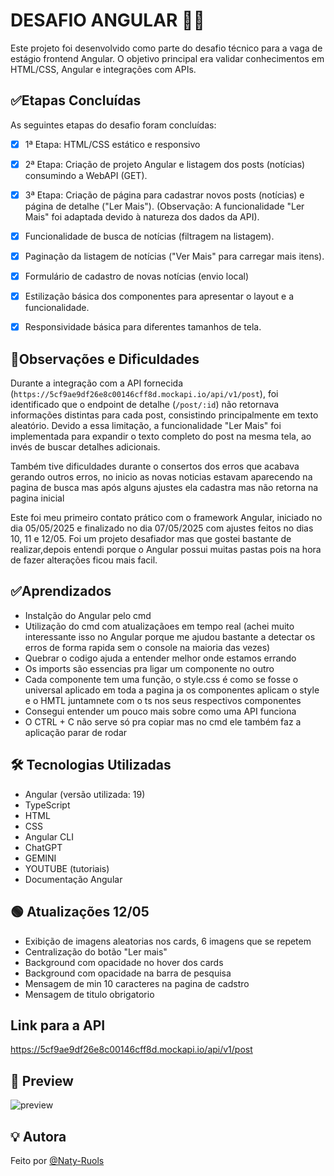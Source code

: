 # DESAFIO ANGULAR 📍🔥

Este projeto foi desenvolvido como parte do desafio técnico para a vaga de estágio frontend Angular. O objetivo principal era validar conhecimentos em HTML/CSS, Angular e integrações com APIs.

## ✅Etapas Concluídas

As seguintes etapas do desafio foram concluídas:

- [x] 1ª Etapa: HTML/CSS estático e responsivo 
- [x] 2ª Etapa: Criação de projeto Angular e listagem dos posts (notícias) consumindo a WebAPI (GET).
- [x] 3ª Etapa: Criação de página para cadastrar novos posts (notícias) e página de detalhe ("Ler Mais"). (Observação: A funcionalidade "Ler Mais" foi adaptada devido à natureza dos dados da API).
- [x] Funcionalidade de busca de notícias (filtragem na listagem).
- [x] Paginação da listagem de notícias ("Ver Mais" para carregar mais itens).
- [x] Formulário de cadastro de novas notícias (envio local)
- [x] Estilização básica dos componentes para apresentar o layout e a funcionalidade.
- [x] Responsividade básica para diferentes tamanhos de tela.


## 🔴Observações e Dificuldades

Durante a integração com a API fornecida (`https://5cf9ae9df26e8c00146cff8d.mockapi.io/api/v1/post`), foi identificado que o endpoint de detalhe (`/post/:id`) não retornava informações distintas para cada post, consistindo principalmente em texto aleatório. Devido a essa limitação, a funcionalidade "Ler Mais" foi implementada para expandir o texto completo do post na mesma tela, ao invés de buscar detalhes adicionais.

Também tive dificuldades durante o consertos dos erros que acabava gerando outros erros, no inicio as novas noticias estavam aparecendo na pagina de busca mas após alguns ajustes ela cadastra mas não retorna na pagina inicial

Este foi meu primeiro contato prático com o framework Angular, iniciado no dia 05/05/2025 e finalizado no dia 07/05/2025 com ajustes feitos no dias 10, 11 e 12/05. Foi um projeto desafiador mas que gostei bastante de realizar,depois entendi porque o Angular possui muitas pastas pois na hora de fazer alterações ficou mais facil. 

##   ✅Aprendizados

- Instalção do Angular pelo cmd 
- Utilização do cmd com atualizaçãoes em tempo real (achei muito interessante isso no Angular porque me ajudou bastante a detectar os erros de forma rapida sem o console na maioria das vezes) 
- Quebrar o codigo ajuda a entender melhor onde estamos errando
- Os imports são essencias pra ligar um componente no outro 
- Cada componente tem uma função, o style.css é como se fosse o universal aplicado em toda a pagina ja os componentes aplicam o style 
e o HMTL juntamnete com o ts nos seus respectivos componentes 
- Consegui entender um pouco mais sobre como uma API funciona
- O CTRL + C não serve só pra copiar mas no cmd ele também faz a aplicação parar de rodar



## 🛠️ Tecnologias Utilizadas

-   Angular (versão utilizada: 19)
-   TypeScript
-   HTML
-   CSS
-   Angular CLI
- ChatGPT
- GEMINI
- YOUTUBE (tutoriais)
- Documentação Angular

## 🟢 Atualizações 12/05

- Exibição de imagens aleatorias nos cards, 6 imagens que se repetem
- Centralização do botão "Ler mais"
- Background com opacidade no hover dos cards
- Background com opacidade na barra de pesquisa 
- Mensagem de min 10 caracteres na pagina de cadstro 
- Mensagem de titulo obrigatorio 


## Link para a API

https://5cf9ae9df26e8c00146cff8d.mockapi.io/api/v1/post



## 📸 Preview

![preview](https://cdn.prod.website-files.com/62876589ec366575fa309b1e/65d65a2a9abbec35593a1394_Angular%20NES%20Announcement.png)

## 💡 Autora

Feito por [@Naty-Ruols](https://github.com/Naty-Ruols)

